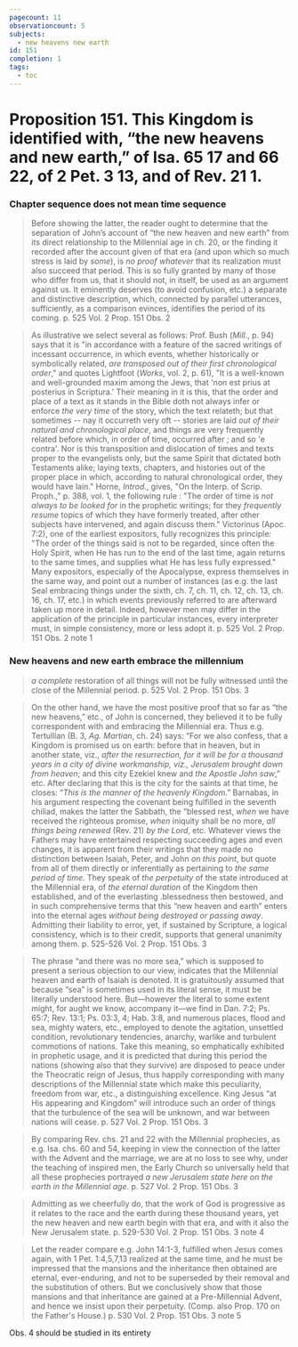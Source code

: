 ```yaml
---
pagecount: 11
observationcount: 5
subjects:
  - new heavens new earth
id: 151
completion: 1
tags:
  - toc
---
```

# Proposition 151. This Kingdom is identified with, “the new heavens and new earth,” of Isa. 65 17 and 66 22, of 2 Pet. 3 13, and of Rev. 21 1.

### Chapter sequence does not mean time sequence
>Before showing the latter, the reader ought to determine that the separation of John’s account of “the new heaven and new earth” from its direct relationship to the Millennial age in ch. 20, or the finding it recorded after the account given of that era (and upon which so much stress is laid by *some*), is *no proof whatever* that its realization must also succeed that period. This is so fully granted by many of those who differ from us, that it should not, in itself, be used as an argument against us. It eminently deserves (to avoid confusion, etc.) a separate and distinctive description, which, connected by parallel utterances, sufficiently, as a comparison evinces, identifies the period of its coming.
>p. 525 Vol. 2 Prop. 151 Obs. 2

>As illustrative we select several as follows: Prof. Bush (*Mill*., p. 94) says that it is "in accordance with a feature of the sacred writings of incessant occurrence, in which events, whether historically or symbolically related, *are transposed out of their first chronological order*," and quotes Lightfoot (*Works*, vol. 2, p. 61), "It is a well-known and well-grounded maxim among the Jews, that 'non est prius at posterius in Scriptura.' Their meaning in it is this, that the order and place of a text as it stands in the Bible doth not always infer or enforce *the very time* of the story, which the text relateth; but that sometimes -- nay it occurreth very oft -- stories are laid *out of their natural and chronological place*, and things are very frequently related before which, in order of time, occurred after ; and so 'e contra'. Nor is this transposition and dislocation of times and texts proper to the evangelists only, but the same Spirit that dictated both Testaments alike; laying texts, chapters, and histories out of the proper place in which, according to natural chronological order, they would have lain."  Horne, *Introd*., gives, "On the Interp. of Scrip. Proph.," p. 388, vol. 1, the following rule : "The order of time is *not always to be looked for* in the prophetic writings; for they *frequently resume* topics of which they have formerly treated, after other subjects have intervened, and again discuss them." Victorinus (Apoc. 7:2), one of the earliest expositors, fully recognizes this principle: "The order of the things said is not to be regarded, since often the Holy Spirit, when He has run to the end of the last time, again returns to the same times, and supplies what He has less fully expressed." Many expositors, especially of the Apocalypse, express themselves in the same way, and point out a number of instances (as e.g. the last Seal embracing things under the sixth, ch. 7, ch. 11, ch. 12, ch. 13, ch. 16, ch. 17, etc.) in which events previously referred to are afterward taken up more in detail.  Indeed, however men may differ in the application of the principle in particular instances, every interpreter must, in simple consistency, more or less adopt it.
>p. 525 Vol. 2 Prop. 151 Obs. 2 note 1
### New heavens and new earth embrace the millennium
>*a complete* restoration of all things will not be fully witnessed until the close of the Millennial period.
>p. 525 Vol. 2 Prop. 151 Obs. 3

>On the other hand, we have the most positive proof that so far as “the new heavens,” etc., of John is concerned, they believed it to be fully correspondent with and embracing the Millennial era. Thus e.g. Tertullian (B. 3, *Ag. Martian*, ch. 24) says: “For we also confess, that a Kingdom is promised us on earth: before that in heaven, but in another state, viz., *after the resurrection, for it will be for a thousand years in a city of divine workmanship, viz., Jerusalem brought down from heaven*; and this city Ezekiel knew and *the Apostle John saw*,” etc. After declaring that this is the city for the saints at that time, he closes: “*This is the manner of the heavenly Kingdom*.” Barnabas, in his argument respecting the covenant being fulfilled in the seventh chiliad, makes the latter the Sabbath, the “blessed rest, *when* we have received the righteous promise, *when* iniquity shall be no more, *all things being renewed* (Rev. 21) *by the Lord*, etc. Whatever views the Fathers may have entertained respecting succeeding ages and even changes, it is apparent from their writings that they made no distinction between Isaiah, Peter, and John *on this point*, but quote from all of them directly or inferentially as pertaining to *the same period of time*. They speak of *the perpetuity* of the state introduced at the Millennial era, of *the eternal duration* of the Kingdom then established, and of the everlasting .blessedness then bestowed, and in such comprehensive terms that this “new heaven and earth” enters into the eternal ages *without being destroyed or passing away*. Admitting their liability to error, yet, if sustained by Scripture, a logical consistency, which is to their credit, supports that general unanimity among them.
>p. 525-526 Vol. 2 Prop. 151 Obs. 3



>The phrase “and there was no more sea,” which is supposed to present a serious objection to our view, indicates that the Millennial heaven and earth of Isaiah is denoted. It is gratuitously assumed that because “sea” is sometimes used in its literal sense, it must be literally understood here. But—however the literal to some extent might, for aught we know, accompany it—we find in Dan. 7:2; Ps. 65:7; Rev. 13:1; Ps. 03:3, 4; Hab. 3:8, and numerous places, flood and sea, mighty waters, etc., employed to denote the agitation, unsettled condition, revolutionary tendencies, anarchy, warlike and turbulent commotions of nations. Take this meaning, so emphatically exhibited in prophetic usage, and it is predicted that during this period the nations (showing also that they survive) are disposed to peace under the Theocratic reign of Jesus, thus happily corresponding with many descriptions of the Millennial state which make this peculiarity, freedom from war, etc., a distinguishing excellence. King Jesus “at His appearing and Kingdom” will introduce such an order of things that the turbulence of the sea will be unknown, and war between nations will cease.
>p. 527 Vol. 2 Prop. 151 Obs. 3

>By comparing Rev. chs. 21 and 22 with the Millennial prophecies, as e.g. Isa. chs. 60 and 54, keeping in view the connection of the latter with the Advent and the marriage, we are at no loss to see why, under the teaching of inspired men, the Early Church so universally held that all these prophecies portrayed *a new Jerusalem state here on the earth in the Millennial age*.
>p. 527 Vol. 2 Prop. 151 Obs. 3

>Admitting as we cheerfully do, that the work of God is progressive as it relates to the race and the earth during these thousand years, yet the new heaven and new earth begin with that era, and with it also the New Jerusalem state.
>p. 529-530 Vol. 2 Prop. 151 Obs. 3 note 4

>Let the reader compare e.g. John 14:1-3, fulfilled when Jesus comes again, with 1 Pet. 1:4,5,7,13 realized at the same time, and he must be impressed that the mansions and the inheritance then obtained are eternal, ever-enduring, and not to be superseded by their removal and the substitution of others. But we conclusively show that those mansions and that inheritance are gained at a Pre-Millennial Advent, and hence we insist upon their perpetuity. (Comp. also Prop. 170 on the Father's House.)
>p. 530 Vol. 2 Prop. 151 Obs. 3 note 5

Obs. 4 should be studied in its entirety












